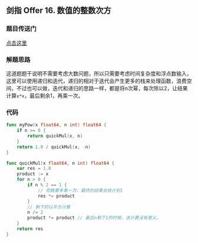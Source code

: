 ## 剑指 Offer 16. 数值的整数次方

### 题目传送门

[点击这里](https://leetcode.cn/problems/shu-zhi-de-zheng-shu-ci-fang-lcof/)

### 解题思路

这道题题干说明不需要考虑大数问题，所以只需要考虑时间复杂度和浮点数输入，这里可以使用递归和迭代，递归的相对于迭代会产生更多的栈来处理函数，浪费空间，不过也可以做，迭代和递归的思路一样，都是将n次幂，每次除以2，让结果计算`x*x`，最后剩余1，再乘一次。

### 代码

```go
func myPow(x float64, n int) float64 {
    if n >= 0 {
        return quickMul(x, n)
    }
    return 1.0 / quickMul(x, -n)
}

func quickMul(x float64, n int) float64 {
    var res = 1.0
    product := x 
    for n > 0 {
        if n % 2 == 1 {
            // 奇数要多乘一次，最终的结果会统计到1
            res *= product
        }
        // 剩下的以平方计算
        n /= 2
        product *= product // 最后n剩下1的时候，该计算没有意义。
    }
    return res
}
```